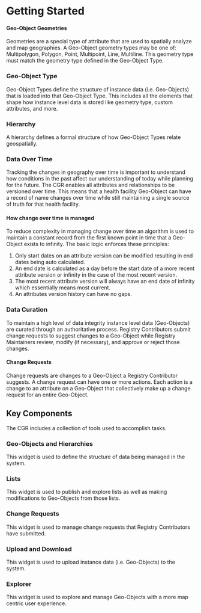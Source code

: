 # Getting Started

#### Geo-Object Geometries

Geometries are a special type of attribute that are used to spatially analyze and map geographies. A Geo-Object geometry types may be one of: Multipolygon, Polygon, Point, Multipoint, Line, Multiline. This geometry type must match the geometry type defined in the Geo-Object Type.

### Geo-Object Type

Geo-Object Types define the structure of instance data (i.e. Geo-Objects) that is loaded into that Geo-Object Type. This includes all the elements that shape how instance level data is stored like geometry type, custom attributes, and more.

### Hierarchy

A hierarchy defines a formal structure of how Geo-Object Types relate geospatially.

### Data Over Time

Tracking the changes in geography over time is important to understand how conditions in the past affect our understanding of today while planning for the future. The CGR enables all attributes and relationships to be versioned over time. This means that a health facility Geo-Object can have a record of name changes over time while still maintaining a single source of truth for that health facility.

#### How change over time is managed

To reduce complexity in managing change over time an algorithm is used to maintain a constant record from the first known point in time that a Geo-Object exists to infinity. The basic logic enforces these principles:

1. Only start dates on an attribute version can be modified resulting in end dates being auto calculated.
2. An end date is calculated as a day before the start date of a more recent attribute version or infinity in the case of the most recent version.
3. The most recent attribute version will always have an end date of infinity which essentially means most current.
4. An attributes version history can have no gaps.

### Data Curation

To maintain a high level of data integrity instance level data (Geo-Objects) are curated through an authoritative process. Registry Contributors submit change requests to suggest changes to a Geo-Object while Registry Maintainers review, modify (if necessary), and approve or reject those changes.

#### Change Requests

Change requests are changes to a Geo-Object a Registry Contributor suggests. A change request can have one or more actions. Each action is a change to an attribute on a Geo-Object that collectively make up a change request for an entire Geo-Object.

## Key Components

The CGR includes a collection of tools used to accomplish tasks.

### Geo-Objects and Hierarchies <a href="#geo-objects-and-hierarchies" id="geo-objects-and-hierarchies"></a>

This widget is used to define the structure of data being managed in the system.

### Lists <a href="#lists" id="lists"></a>

This widget is used to publish and explore lists as well as making modifications to Geo-Objects from those lists.

### Change Requests <a href="#change-requests" id="change-requests"></a>

This widget is used to manage change requests that Registry Contributors have submitted.

### Upload and Download <a href="#upload-and-download" id="upload-and-download"></a>

This widget is used to upload instance data (i.e. Geo-Objects) to the system.

### Explorer <a href="#explorer" id="explorer"></a>

This widget is used to explore and manage Geo-Objects with a more map centric user experience.
